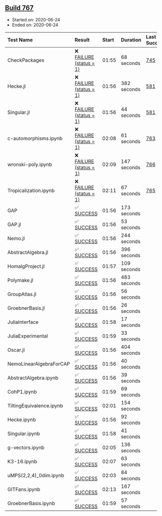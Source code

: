 ## [Build 767](https://oscarci.mathematik.uni-kl.de/job/oscar-julia-1.4/767/)

* Started on: 2020-06-24
* Ended on: 2020-06-24

| Test Name    | Result | Start | Duration | Last Success | First Failure |
|:-------------|:-------|:------|:---------|:-------------|:--------------|
| CheckPackages | ❌ [FAILURE (status = 1)](https://oscarci.mathematik.uni-kl.de/job/oscar-julia-1.4/767/artifact/logs/build-767/CheckPackages.log) | 01:55 | 68 seconds | [745](https://oscarci.mathematik.uni-kl.de/job/oscar-julia-1.4/745/) | [746](https://oscarci.mathematik.uni-kl.de/job/oscar-julia-1.4/746/) |
| Hecke.jl | ❌ [FAILURE (status = 1)](https://oscarci.mathematik.uni-kl.de/job/oscar-julia-1.4/767/artifact/logs/build-767/Hecke.jl.log) | 01:56 | 382 seconds | [581](https://oscarci.mathematik.uni-kl.de/job/oscar-julia-1.4/581/) | [582](https://oscarci.mathematik.uni-kl.de/job/oscar-julia-1.4/582/) |
| Singular.jl | ❌ [FAILURE (status = 1)](https://oscarci.mathematik.uni-kl.de/job/oscar-julia-1.4/767/artifact/logs/build-767/Singular.jl.log) | 01:56 | 44 seconds | [581](https://oscarci.mathematik.uni-kl.de/job/oscar-julia-1.4/581/) | [582](https://oscarci.mathematik.uni-kl.de/job/oscar-julia-1.4/582/) |
| c-automorphisms.ipynb | ❌ [FAILURE (status = 1)](https://oscarci.mathematik.uni-kl.de/job/oscar-julia-1.4/767/artifact/logs/build-767/c-automorphisms.ipynb.log) | 02:08 | 61 seconds | [763](https://oscarci.mathematik.uni-kl.de/job/oscar-julia-1.4/763/) | [764](https://oscarci.mathematik.uni-kl.de/job/oscar-julia-1.4/764/) |
| wronski-poly.ipynb | ❌ [FAILURE (status = 1)](https://oscarci.mathematik.uni-kl.de/job/oscar-julia-1.4/767/artifact/logs/build-767/wronski-poly.ipynb.log) | 02:09 | 147 seconds | [766](https://oscarci.mathematik.uni-kl.de/job/oscar-julia-1.4/766/) | [767](https://oscarci.mathematik.uni-kl.de/job/oscar-julia-1.4/767/) |
| Tropicalization.ipynb | ❌ [FAILURE (status = 1)](https://oscarci.mathematik.uni-kl.de/job/oscar-julia-1.4/767/artifact/logs/build-767/Tropicalization.ipynb.log) | 02:11 | 67 seconds | [765](https://oscarci.mathematik.uni-kl.de/job/oscar-julia-1.4/765/) | [766](https://oscarci.mathematik.uni-kl.de/job/oscar-julia-1.4/766/) |
| GAP | ✅ [SUCCESS](https://oscarci.mathematik.uni-kl.de/job/oscar-julia-1.4/767/artifact/logs/build-767/GAP.log) | 01:56 | 173 seconds |  |  |
| GAP.jl | ✅ [SUCCESS](https://oscarci.mathematik.uni-kl.de/job/oscar-julia-1.4/767/artifact/logs/build-767/GAP.jl.log) | 01:56 | 53 seconds |  |  |
| Nemo.jl | ✅ [SUCCESS](https://oscarci.mathematik.uni-kl.de/job/oscar-julia-1.4/767/artifact/logs/build-767/Nemo.jl.log) | 01:56 | 244 seconds |  |  |
| AbstractAlgebra.jl | ✅ [SUCCESS](https://oscarci.mathematik.uni-kl.de/job/oscar-julia-1.4/767/artifact/logs/build-767/AbstractAlgebra.jl.log) | 01:56 | 396 seconds |  |  |
| HomalgProject.jl | ✅ [SUCCESS](https://oscarci.mathematik.uni-kl.de/job/oscar-julia-1.4/767/artifact/logs/build-767/HomalgProject.jl.log) | 01:57 | 109 seconds |  |  |
| Polymake.jl | ✅ [SUCCESS](https://oscarci.mathematik.uni-kl.de/job/oscar-julia-1.4/767/artifact/logs/build-767/Polymake.jl.log) | 01:56 | 483 seconds |  |  |
| GroupAtlas.jl | ✅ [SUCCESS](https://oscarci.mathematik.uni-kl.de/job/oscar-julia-1.4/767/artifact/logs/build-767/GroupAtlas.jl.log) | 01:56 | 56 seconds |  |  |
| GroebnerBasis.jl | ✅ [SUCCESS](https://oscarci.mathematik.uni-kl.de/job/oscar-julia-1.4/767/artifact/logs/build-767/GroebnerBasis.jl.log) | 01:56 | 26 seconds |  |  |
| JuliaInterface | ✅ [SUCCESS](https://oscarci.mathematik.uni-kl.de/job/oscar-julia-1.4/767/artifact/logs/build-767/JuliaInterface.log) | 01:58 | 17 seconds |  |  |
| JuliaExperimental | ✅ [SUCCESS](https://oscarci.mathematik.uni-kl.de/job/oscar-julia-1.4/767/artifact/logs/build-767/JuliaExperimental.log) | 01:59 | 33 seconds |  |  |
| Oscar.jl | ✅ [SUCCESS](https://oscarci.mathematik.uni-kl.de/job/oscar-julia-1.4/767/artifact/logs/build-767/Oscar.jl.log) | 01:56 | 404 seconds |  |  |
| NemoLinearAlgebraForCAP | ✅ [SUCCESS](https://oscarci.mathematik.uni-kl.de/job/oscar-julia-1.4/767/artifact/logs/build-767/NemoLinearAlgebraForCAP.log) | 01:56 | 40 seconds |  |  |
| AbstractAlgebra.ipynb | ✅ [SUCCESS](https://oscarci.mathematik.uni-kl.de/job/oscar-julia-1.4/767/artifact/logs/build-767/AbstractAlgebra.ipynb.log) | 01:56 | 39 seconds |  |  |
| CohP1.ipynb | ✅ [SUCCESS](https://oscarci.mathematik.uni-kl.de/job/oscar-julia-1.4/767/artifact/logs/build-767/CohP1.ipynb.log) | 01:59 | 69 seconds |  |  |
| TiltingEquivalence.ipynb | ✅ [SUCCESS](https://oscarci.mathematik.uni-kl.de/job/oscar-julia-1.4/767/artifact/logs/build-767/TiltingEquivalence.ipynb.log) | 02:01 | 154 seconds |  |  |
| Hecke.ipynb | ✅ [SUCCESS](https://oscarci.mathematik.uni-kl.de/job/oscar-julia-1.4/767/artifact/logs/build-767/Hecke.ipynb.log) | 01:56 | 92 seconds |  |  |
| Singular.ipynb | ✅ [SUCCESS](https://oscarci.mathematik.uni-kl.de/job/oscar-julia-1.4/767/artifact/logs/build-767/Singular.ipynb.log) | 01:58 | 41 seconds |  |  |
| g-vectors.ipynb | ✅ [SUCCESS](https://oscarci.mathematik.uni-kl.de/job/oscar-julia-1.4/767/artifact/logs/build-767/g-vectors.ipynb.log) | 02:05 | 136 seconds |  |  |
| K3-16.ipynb | ✅ [SUCCESS](https://oscarci.mathematik.uni-kl.de/job/oscar-julia-1.4/767/artifact/logs/build-767/K3-16.ipynb.log) | 02:07 | 63 seconds |  |  |
| uMPS(2,2,4)_0dim.ipynb | ✅ [SUCCESS](https://oscarci.mathematik.uni-kl.de/job/oscar-julia-1.4/767/artifact/logs/build-767/uMPS-2-2-4-_0dim.ipynb.log) | 02:03 | 84 seconds |  |  |
| GITFans.ipynb | ✅ [SUCCESS](https://oscarci.mathematik.uni-kl.de/job/oscar-julia-1.4/767/artifact/logs/build-767/GITFans.ipynb.log) | 02:13 | 167 seconds |  |  |
| GroebnerBasis.ipynb | ✅ [SUCCESS](https://oscarci.mathematik.uni-kl.de/job/oscar-julia-1.4/767/artifact/logs/build-767/GroebnerBasis.ipynb.log) | 01:59 | 57 seconds |  |  |
